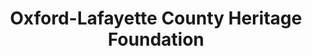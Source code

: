 ---
layout: repo
title: "Oxford-Lafayette County Heritage Foundation"
id: 23611
permalink: repos/23611/
---